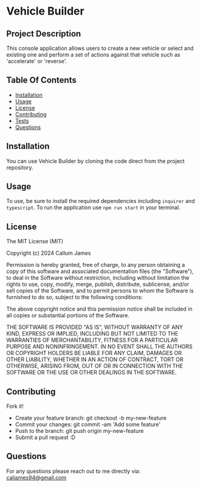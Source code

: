 # Vehicle Builder

## Project Description
This console application allows users to create a new vehicle or select and existing one and perform a set of actions against that vehicle such as 'accelerate' or 'reverse'.

## Table Of Contents
* [Installation](#installation)
* [Usage](#usage)
* [License](#license)
* [Contributing](#contributing)
* [Tests](#tests)
* [Questions](#questions)

## Installation
You can use Vehicle Builder by cloning the code direct from the project repository.

## Usage
To use, be sure to install the required dependencies including `inquirer` and `typescript`.
To run the application use `npm run start` in your terminal.

## License
The MIT License (MIT)

Copyright (c) 2024 Callum James

Permission is hereby granted, free of charge, to any person obtaining a copy of this software and associated documentation files (the "Software"), to deal in the Software without restriction, including without limitation the rights to use, copy, modify, merge, publish, distribute, sublicense, and/or sell copies of the Software, and to permit persons to whom the Software is furnished to do so, subject to the following conditions:

The above copyright notice and this permission notice shall be included in all copies or substantial portions of the Software.

THE SOFTWARE IS PROVIDED "AS IS", WITHOUT WARRANTY OF ANY KIND, EXPRESS OR IMPLIED, INCLUDING BUT NOT LIMITED TO THE WARRANTIES OF MERCHANTABILITY, FITNESS FOR A PARTICULAR PURPOSE AND NONINFRINGEMENT. IN NO EVENT SHALL THE AUTHORS OR COPYRIGHT HOLDERS BE LIABLE FOR ANY CLAIM, DAMAGES OR OTHER LIABILITY, WHETHER IN AN ACTION OF CONTRACT, TORT OR OTHERWISE, ARISING FROM, OUT OF OR IN CONNECTION WITH THE SOFTWARE OR THE USE OR OTHER DEALINGS IN THE SOFTWARE.

## Contributing 
Fork it!
* Create your feature branch: git checkout -b my-new-feature
* Commit your changes: git commit -am 'Add some feature'
* Push to the branch: git push origin my-new-feature
* Submit a pull request :D

## Questions
For any questions please reach out to me directly via: caljames94@gmail.com
